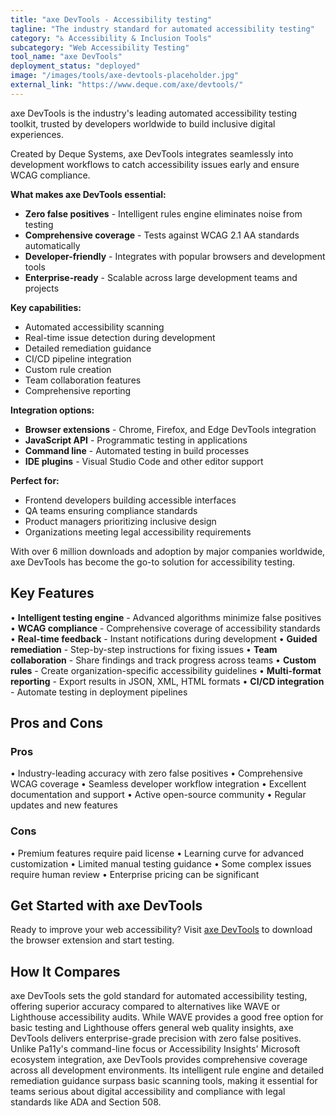 ```yaml
---
title: "axe DevTools - Accessibility testing"
tagline: "The industry standard for automated accessibility testing"
category: "♿ Accessibility & Inclusion Tools"
subcategory: "Web Accessibility Testing"
tool_name: "axe DevTools"
deployment_status: "deployed"
image: "/images/tools/axe-devtools-placeholder.jpg"
external_link: "https://www.deque.com/axe/devtools/"
---
```

axe DevTools is the industry's leading automated accessibility testing toolkit, trusted by developers worldwide to build inclusive digital experiences.

Created by Deque Systems, axe DevTools integrates seamlessly into development workflows to catch accessibility issues early and ensure WCAG compliance.

**What makes axe DevTools essential:**
- **Zero false positives** - Intelligent rules engine eliminates noise from testing
- **Comprehensive coverage** - Tests against WCAG 2.1 AA standards automatically
- **Developer-friendly** - Integrates with popular browsers and development tools
- **Enterprise-ready** - Scalable across large development teams and projects

**Key capabilities:**
- Automated accessibility scanning
- Real-time issue detection during development
- Detailed remediation guidance
- CI/CD pipeline integration
- Custom rule creation
- Team collaboration features
- Comprehensive reporting

**Integration options:**
- **Browser extensions** - Chrome, Firefox, and Edge DevTools integration
- **JavaScript API** - Programmatic testing in applications
- **Command line** - Automated testing in build processes
- **IDE plugins** - Visual Studio Code and other editor support

**Perfect for:**
- Frontend developers building accessible interfaces
- QA teams ensuring compliance standards
- Product managers prioritizing inclusive design
- Organizations meeting legal accessibility requirements

With over 6 million downloads and adoption by major companies worldwide, axe DevTools has become the go-to solution for accessibility testing.

## Key Features

• **Intelligent testing engine** - Advanced algorithms minimize false positives
• **WCAG compliance** - Comprehensive coverage of accessibility standards
• **Real-time feedback** - Instant notifications during development
• **Guided remediation** - Step-by-step instructions for fixing issues
• **Team collaboration** - Share findings and track progress across teams
• **Custom rules** - Create organization-specific accessibility guidelines
• **Multi-format reporting** - Export results in JSON, XML, HTML formats
• **CI/CD integration** - Automate testing in deployment pipelines

## Pros and Cons

### Pros
• Industry-leading accuracy with zero false positives
• Comprehensive WCAG coverage
• Seamless developer workflow integration
• Excellent documentation and support
• Active open-source community
• Regular updates and new features

### Cons
• Premium features require paid license
• Learning curve for advanced customization
• Limited manual testing guidance
• Some complex issues require human review
• Enterprise pricing can be significant

## Get Started with axe DevTools

Ready to improve your web accessibility? Visit [axe DevTools](https://www.deque.com/axe/devtools/) to download the browser extension and start testing.

## How It Compares

axe DevTools sets the gold standard for automated accessibility testing, offering superior accuracy compared to alternatives like WAVE or Lighthouse accessibility audits. While WAVE provides a good free option for basic testing and Lighthouse offers general web quality insights, axe DevTools delivers enterprise-grade precision with zero false positives. Unlike Pa11y's command-line focus or Accessibility Insights' Microsoft ecosystem integration, axe DevTools provides comprehensive coverage across all development environments. Its intelligent rule engine and detailed remediation guidance surpass basic scanning tools, making it essential for teams serious about digital accessibility and compliance with legal standards like ADA and Section 508.